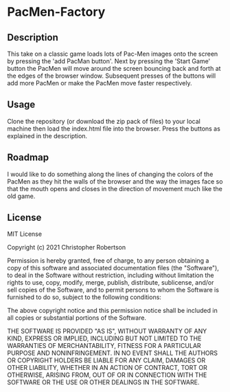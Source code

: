 # PacMen-Factory

## Description

This take on a classic game loads lots of Pac-Men images onto the screen by pressing the 'add PacMan button'. Next by pressing the 'Start Game' button the PacMen will move around the screen bouncing back and forth at the edges of the browser window. Subsequent presses of the buttons will add more PacMen or make the PacMen move faster respectively. 

## Usage

Clone the repository (or download the zip pack of files) to your local machine then load the index.html file into the browser. Press the buttons as explained in the description.

## Roadmap

I would like to do something along the lines of changing the colors of the PacMen as they hit the walls of the browser and the way the images face so that the mouth opens and closes in the direction of movement much like the old game.

## License

MIT License

Copyright (c) 2021 Christopher Robertson

Permission is hereby granted, free of charge, to any person obtaining a copy
of this software and associated documentation files (the "Software"), to deal
in the Software without restriction, including without limitation the rights
to use, copy, modify, merge, publish, distribute, sublicense, and/or sell
copies of the Software, and to permit persons to whom the Software is
furnished to do so, subject to the following conditions:

The above copyright notice and this permission notice shall be included in all
copies or substantial portions of the Software.

THE SOFTWARE IS PROVIDED "AS IS", WITHOUT WARRANTY OF ANY KIND, EXPRESS OR
IMPLIED, INCLUDING BUT NOT LIMITED TO THE WARRANTIES OF MERCHANTABILITY,
FITNESS FOR A PARTICULAR PURPOSE AND NONINFRINGEMENT. IN NO EVENT SHALL THE
AUTHORS OR COPYRIGHT HOLDERS BE LIABLE FOR ANY CLAIM, DAMAGES OR OTHER
LIABILITY, WHETHER IN AN ACTION OF CONTRACT, TORT OR OTHERWISE, ARISING FROM,
OUT OF OR IN CONNECTION WITH THE SOFTWARE OR THE USE OR OTHER DEALINGS IN THE
SOFTWARE.

